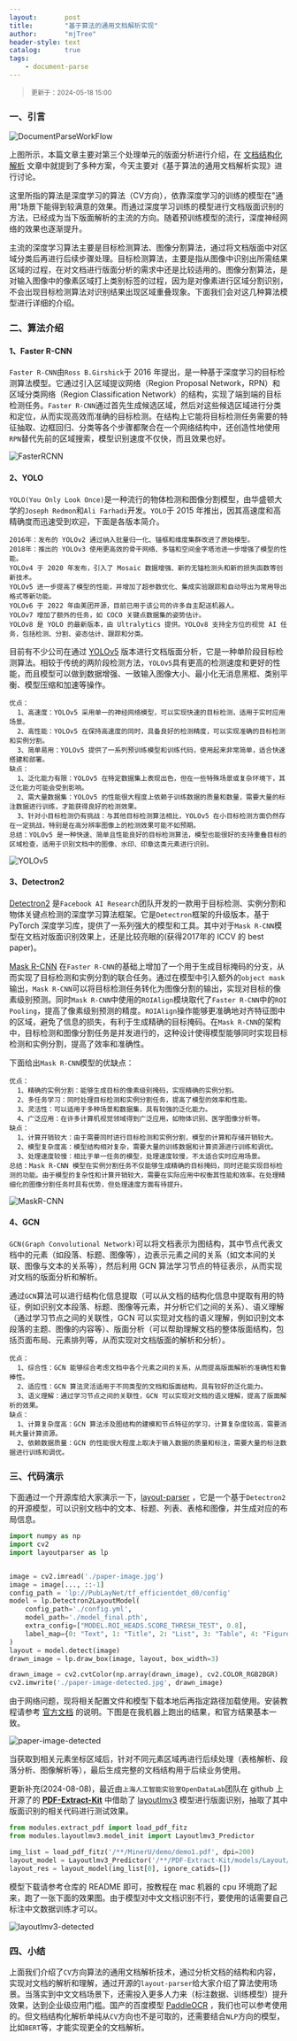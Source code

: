 ```yaml
---
layout:       post
title:        "基于算法的通用文档解析实现"
author:       "mjTree"
header-style: text
catalog:      true
tags:
    - document-parse
---
```


><small>更新于：2024-05-18 15:00</small>


### 一、引言

![DocumentParseWorkFlow](/img/article-img/2024/02/0203_1.png)  

上图所示，本篇文章主要对第三个处理单元的版面分析进行介绍，在 [文档结构化解析](/2023/11/03/文档结构化解析) 文章中就提到了多种方案，今天主要对《基于算法的通用文档解析实现》进行讨论。  

这里所指的算法是深度学习的算法（CV方向），依靠深度学习的训练的模型在"通用"场景下能得到较满意的效果。而通过深度学习训练的模型进行文档版面识别的方法，已经成为当下版面解析的主流的方向。随着预训练模型的流行，深度神经网络的效果也逐渐提升。  

主流的深度学习算法主要是目标检测算法、图像分割算法，通过将文档版面中对区域分类后再进行后续步骤处理。目标检测算法，主要是指从图像中识别出所需结果区域的过程，在对文档进行版面分析的需求中还是比较适用的。图像分割算法，是对输入图像中的像素区域打上类别标签的过程，因为是对像素进行区域分割识别，不会出现目标检测算法对识别结果出现区域重叠现象。下面我们会对这几种算法模型进行详细的介绍。  


### 二、算法介绍

#### 1、Faster R-CNN

`Faster R-CNN`由`Ross B.Girshick`于 2016 年提出，是一种基于深度学习的目标检测算法模型。它通过引入区域提议网络（Region Proposal Network，RPN）和区域分类网络（Region Classification Network）的结构，实现了端到端的目标检测任务。`Faster R-CNN`通过首先生成候选区域，然后对这些候选区域进行分类和定位，从而实现高效而准确的目标检测。在结构上它能将目标检测任务需要的特征抽取、边框回归、分类等各个步骤都聚合在一个网络结构中，还创造性地使用`RPN`替代先前的区域搜索，模型识别速度不仅快，而且效果也好。

![FasterRCNN](/img/article-img/2024/02/0203_2.png)  


#### 2、YOLO

`YOLO(You Only Look Once)`是一种流行的物体检测和图像分割模型，由华盛顿大学的`Joseph Redmon`和`Ali Farhadi`开发。`YOLO`于 2015 年推出，因其高速度和高精确度而迅速受到欢迎，下面是各版本简介。  

```text
2016年：发布的 YOLOv2 通过纳入批量归一化、锚框和维度集群改进了原始模型。
2018年：推出的 YOLOv3 使用更高效的骨干网络、多锚和空间金字塔池进一步增强了模型的性能。
YOLOv4 于 2020 年发布，引入了 Mosaic 数据增强、新的无锚检测头和新的损失函数等创新技术。
YOLOv5 进一步提高了模型的性能，并增加了超参数优化、集成实验跟踪和自动导出为常用导出格式等新功能。
YOLOv6 于 2022 年由美团开源，目前已用于该公司的许多自主配送机器人。
YOLOv7 增加了额外的任务，如 COCO 关键点数据集的姿势估计。
YOLOv8 是 YOLO 的最新版本，由 Ultralytics 提供。YOLOv8 支持全方位的视觉 AI 任务，包括检测、分割、姿态估计、跟踪和分类。
```

目前有不少公司在通过 [YOLOv5](https://github.com/ultralytics/yolov5) 版本进行文档版面分析，它是一种单阶段目标检测算法。相较于传统的两阶段检测方法，`YOLOv5`具有更高的检测速度和更好的性能，而且模型可以做到数据增强、一致输入图像大小、最小化无消息黑框、类别平衡、模型压缩和加速等操作。  

```text
优点：
  1、高速度：YOLOv5 采用单一的神经网络模型，可以实现快速的目标检测，适用于实时应用场景。
  2、高性能：YOLOv5 在保持高速度的同时，具备良好的检测精度，可以实现准确的目标检测和实例分割。
  3、简单易用：YOLOv5 提供了一系列预训练模型和训练代码，使用起来非常简单，适合快速搭建和部署。
缺点：
  1、泛化能力有限：YOLOv5 在特定数据集上表现出色，但在一些特殊场景或复杂环境下，其泛化能力可能会受到影响。
  2、需大量数据集：YOLOv5 的性能很大程度上依赖于训练数据的质量和数量，需要大量的标注数据进行训练，才能获得良好的检测效果。
  3、针对小目标检测仍有挑战：与其他目标检测算法相比，YOLOv5 在小目标检测方面仍然存在一定挑战，特别是在高分辨率图像上的检测效果可能不如预期。
总结：YOLOv5 是一种快速、简单且性能良好的目标检测算法，模型也能很好的支持重叠目标的区域检查，适用于识别文档中的图像、水印、印章这类元素进行识别。
```

![YOLOv5](/img/article-img/2024/02/0203_3.png)  


#### 3、Detectron2

[Detectron2](https://github.com/facebookresearch/detectron2) 是`Facebook AI Research`团队开发的一款用于目标检测、实例分割和物体关键点检测的深度学习算法框架。它是`Detectron`框架的升级版本，基于 PyTorch 深度学习库，提供了一系列强大的模型和工具。其中对于`Mask R-CNN`模型在文档对版面识别效果上，还是比较亮眼的(获得2017年的 ICCV 的 best paper)。  

[Mask R-CNN](https://github.com/matterport/Mask_RCNN) 在`Faster R-CNN`的基础上增加了一个用于生成目标掩码的分支，从而实现了目标检测和实例分割的联合任务。通过在模型中引入额外的`object mask`输出，`Mask R-CNN`可以将目标检测任务转化为图像分割的输出，实现对目标的像素级别预测。同时`Mask R-CNN`中使用的`ROIAlign`模块取代了`Faster R-CNN`中的`ROI Pooling`，提高了像素级别预测的精度。`ROIAlign`操作能够更准确地对齐特征图中的区域，避免了信息的损失，有利于生成精确的目标掩码。在`Mask R-CNN`的架构中，目标检测和图像分割任务是并发进行的，这种设计使得模型能够同时实现目标检测和实例分割，提高了效率和准确性。  

下面给出`Mask R-CNN`模型的优缺点：  
```text
优点：
  1、精确的实例分割：能够生成目标的像素级别掩码，实现精确的实例分割。
  2、多任务学习：同时处理目标检测和实例分割任务，提高了模型的效率和性能。
  3、灵活性：可以适用于多种场景和数据集，具有较强的泛化能力。
  4、广泛应用：在许多计算机视觉领域得到广泛应用，如物体识别、医学图像分析等。
缺点：
  1、计算开销较大：由于需要同时进行目标检测和实例分割，模型的计算和存储开销较大。
  2、模型复杂度高：模型结构相对复杂，需要大量的训练数据和计算资源进行训练和调优。
  3、处理速度较慢：相比于单一任务的模型，处理速度较慢，不太适合实时应用场景。
总结：Mask R-CNN 模型在实例分割任务不仅能够生成精确的目标掩码，同时还能实现目标检测的功能。由于模型的复杂性和计算开销较大，需要在实际应用中权衡其性能和效率。在处理精细化的图像分割任务时具有优势，但处理速度方面有待提升。
```

![MaskR-CNN](/img/article-img/2024/02/0203_4.png)  


#### 4、GCN

`GCN(Graph Convolutional Network)`可以将文档表示为图结构，其中节点代表文档中的元素（如段落、标题、图像等），边表示元素之间的关系（如文本间的关联、图像与文本的关系等），然后利用 GCN 算法学习节点的特征表示，从而实现对文档的版面分析和解析。  

通过`GCN`算法可以进行结构化信息提取（可以从文档的结构化信息中提取有用的特征，例如识别文本段落、标题、图像等元素，并分析它们之间的关系）、语义理解（通过学习节点之间的关联性，GCN 可以实现对文档的语义理解，例如识别文本段落的主题、图像的内容等）、版面分析（可以帮助理解文档的整体版面结构，包括页面布局、元素排列等，从而实现对文档版面的解析和分析）。

```text
优点：
  1、综合性：GCN 能够综合考虑文档中各个元素之间的关系，从而提高版面解析的准确性和鲁棒性。
  2、适应性：GCN 算法灵活适用于不同类型的文档和版面结构，具有较好的泛化能力。
  3、语义理解：通过学习节点之间的关联性，GCN 可以实现对文档的语义理解，提高了版面解析的效果。
缺点：
  1、计算复杂度高：GCN 算法涉及图结构的建模和节点特征的学习，计算复杂度较高，需要消耗大量计算资源。
  2、依赖数据质量：GCN 的性能很大程度上取决于输入数据的质量和标注，需要大量的标注数据进行训练和调优。
```


### 三、代码演示

下面通过一个开源库给大家演示一下，[layout-parser](https://github.com/Layout-Parser/layout-parser/blob/main/examples/Deep%20Layout%20Parsing.ipynb) ，它是一个基于`Detectron2`的开源模型，可以识别文档中的文本、标题、列表、表格和图像，并生成对应的布局信息。  

```python
import numpy as np
import cv2
import layoutparser as lp


image = cv2.imread('./paper-image.jpg')
image = image[..., ::-1]
config_path = 'lp://PubLayNet/tf_efficientdet_d0/config'
model = lp.Detectron2LayoutModel(
    config_path='./config.yml',
    model_path='./model_final.pth',
    extra_config=["MODEL.ROI_HEADS.SCORE_THRESH_TEST", 0.8],
    label_map={0: "Text", 1: "Title", 2: "List", 3: "Table", 4: "Figure"}
)
layout = model.detect(image)
drawn_image = lp.draw_box(image, layout, box_width=3)

drawn_image = cv2.cvtColor(np.array(drawn_image), cv2.COLOR_RGB2BGR)
cv2.imwrite('./paper-image-detected.jpg', drawn_image)
```

由于网络问题，现将相关配置文件和模型下载本地后再指定路径加载使用。安装教程请参考 [官方文档](https://layout-parser.github.io/tutorials/installation) 的说明。下图是在我机器上跑出的结果，和官方结果基本一致。  

![paper-image-detected](/img/article-img/2024/02/0203_5.jpg)  

当获取到相关元素坐标区域后，针对不同元素区域再进行后续处理（表格解析、段落分析、图像解析等），最后生成完整的文档结构用于后续业务使用。  


更新补充(2024-08-08)，最近由`上海人工智能实验室OpenDataLab`团队在 github 上开源了的 [**PDF-Extract-Kit**](https://github.com/opendatalab/PDF-Extract-Kit) 中借助了 [layoutlmv3](https://github.com/microsoft/unilm/tree/master/layoutlmv3) 模型进行版面识别，抽取了其中版面识别的相关代码进行测试效果。  

```python
from modules.extract_pdf import load_pdf_fitz
from modules.layoutlmv3.model_init import Layoutlmv3_Predictor

img_list = load_pdf_fitz('/**/MinerU/demo/demo1.pdf', dpi=200)
layout_model = Layoutlmv3_Predictor('/**/PDF-Extract-Kit/models/Layout/model_final.pth')
layout_res = layout_model(img_list[0], ignore_catids=[])
```

模型下载请参考仓库的 README 即可，按教程在 mac 机器的 cpu 环境跑了起来，跑了一张下面的效果图。由于模型对中文文档识别不行，要使用的话需要自己标注中文数据训练才可以。  

![layoutlmv3-detected](/img/article-img/2024/02/0203_6.jpg)  


### 四、小结

上面我们介绍了`CV`方向算法的通用文档解析技术，通过分析文档的结构和内容，实现对文档的解析和理解，通过开源的`layout-parser`给大家介绍了算法使用场景。当落实到中文文档场景下，还需投入更多人力来（标注数据、训练模型）提升效果，达到企业级应用门槛。国产的百度模型 [PaddleOCR](https://github.com/PaddlePaddle/PaddleOCR/blob/main/ppstructure/layout/README_ch.md) ，我们也可以参考使用的。但文档结构化解析单纯从`CV`方向也不是可取的，还需要结合`NLP`方向的模型，比如`BERT`等，才能实现更全的文档解析。  
